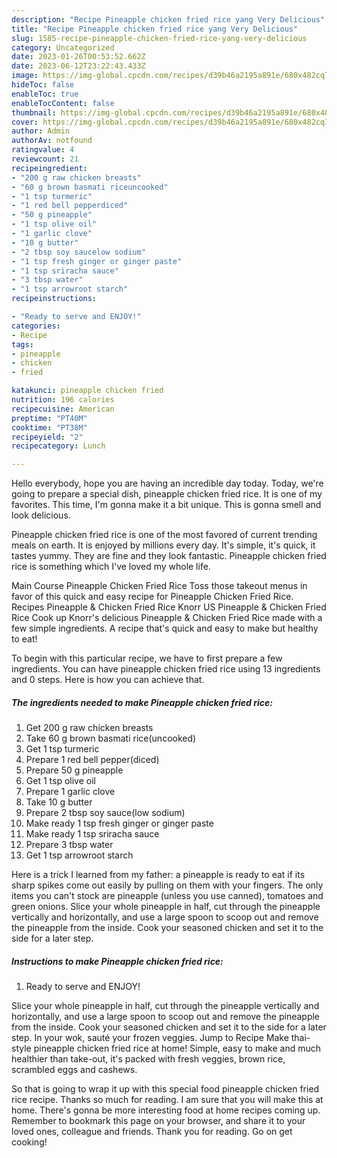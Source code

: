 ```yaml
---
description: "Recipe Pineapple chicken fried rice yang Very Delicious"
title: "Recipe Pineapple chicken fried rice yang Very Delicious"
slug: 1585-recipe-pineapple-chicken-fried-rice-yang-very-delicious
category: Uncategorized
date: 2023-01-26T00:53:52.662Z
date: 2023-06-12T23:22:43.433Z
image: https://img-global.cpcdn.com/recipes/d39b46a2195a891e/680x482cq70/pineapple-chicken-fried-rice-recipe-main-photo.jpg
hideToc: false
enableToc: true
enableTocContent: false
thumbnail: https://img-global.cpcdn.com/recipes/d39b46a2195a891e/680x482cq70/pineapple-chicken-fried-rice-recipe-main-photo.jpg
cover: https://img-global.cpcdn.com/recipes/d39b46a2195a891e/680x482cq70/pineapple-chicken-fried-rice-recipe-main-photo.jpg
author: Admin
authorAv: notfound
ratingvalue: 4
reviewcount: 21
recipeingredient:
- "200 g raw chicken breasts"
- "60 g brown basmati riceuncooked"
- "1 tsp turmeric"
- "1 red bell pepperdiced"
- "50 g pineapple"
- "1 tsp olive oil"
- "1 garlic clove"
- "10 g butter"
- "2 tbsp soy saucelow sodium"
- "1 tsp fresh ginger or ginger paste"
- "1 tsp sriracha sauce"
- "3 tbsp water"
- "1 tsp arrowroot starch"
recipeinstructions:

- "Ready to serve and ENJOY!"
categories:
- Recipe
tags:
- pineapple
- chicken
- fried

katakunci: pineapple chicken fried 
nutrition: 196 calories
recipecuisine: American
preptime: "PT40M"
cooktime: "PT38M"
recipeyield: "2"
recipecategory: Lunch

---
```



Hello everybody, hope you are having an incredible day today. Today, we're going to prepare a special dish, pineapple chicken fried rice. It is one of my favorites. This time, I'm gonna make it a bit unique. This is gonna smell and look delicious.

Pineapple chicken fried rice is one of the most favored of current trending meals on earth. It is enjoyed by millions every day. It's simple, it's quick, it tastes yummy. They are fine and they look fantastic. Pineapple chicken fried rice is something which I've loved my whole life.

Main Course Pineapple Chicken Fried Rice Toss those takeout menus in favor of this quick and easy recipe for Pineapple Chicken Fried Rice. Recipes Pineapple &amp; Chicken Fried Rice Knorr US Pineapple &amp; Chicken Fried Rice Cook up Knorr&#39;s delicious Pineapple &amp; Chicken Fried Rice made with a few simple ingredients. A recipe that&#39;s quick and easy to make but healthy to eat!


To begin with this particular recipe, we have to first prepare a few ingredients. You can have pineapple chicken fried rice using 13 ingredients and 0 steps. Here is how you can achieve that.

<!--inarticleads1-->

##### The ingredients needed to make Pineapple chicken fried rice:

1. Get 200 g raw chicken breasts
1. Take 60 g brown basmati rice(uncooked)
1. Get 1 tsp turmeric
1. Prepare 1 red bell pepper(diced)
1. Prepare 50 g pineapple
1. Get 1 tsp olive oil
1. Prepare 1 garlic clove
1. Take 10 g butter
1. Prepare 2 tbsp soy sauce(low sodium)
1. Make ready 1 tsp fresh ginger or ginger paste
1. Make ready 1 tsp sriracha sauce
1. Prepare 3 tbsp water
1. Get 1 tsp arrowroot starch


Here is a trick I learned from my father: a pineapple is ready to eat if its sharp spikes come out easily by pulling on them with your fingers. The only items you can&#39;t stock are pineapple (unless you use canned), tomatoes and green onions. Slice your whole pineapple in half, cut through the pineapple vertically and horizontally, and use a large spoon to scoop out and remove the pineapple from the inside. Cook your seasoned chicken and set it to the side for a later step. 

<!--inarticleads2-->

##### Instructions to make Pineapple chicken fried rice:


1. Ready to serve and ENJOY!

Slice your whole pineapple in half, cut through the pineapple vertically and horizontally, and use a large spoon to scoop out and remove the pineapple from the inside. Cook your seasoned chicken and set it to the side for a later step. In your wok, sauté your frozen veggies. Jump to Recipe Make thai-style pineapple chicken fried rice at home! Simple, easy to make and much healthier than take-out, it&#39;s packed with fresh veggies, brown rice, scrambled eggs and cashews. 

So that is going to wrap it up with this special food pineapple chicken fried rice recipe. Thanks so much for reading. I am sure that you will make this at home. There's gonna be more interesting food at home recipes coming up. Remember to bookmark this page on your browser, and share it to your loved ones, colleague and friends. Thank you for reading. Go on get cooking!
